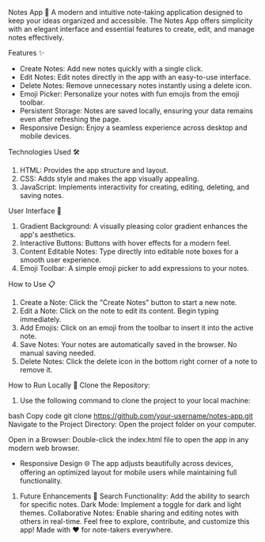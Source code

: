 Notes App 📝
A modern and intuitive note-taking application designed to keep your ideas organized and accessible. The Notes App offers simplicity with an elegant interface and essential features to create, edit, and manage notes effectively.


Features ✨
- Create Notes: Add new notes quickly with a single click.
- Edit Notes: Edit notes directly in the app with an easy-to-use interface.
- Delete Notes: Remove unnecessary notes instantly using a delete icon.
- Emoji Picker: Personalize your notes with fun emojis from the emoji toolbar.
- Persistent Storage: Notes are saved locally, ensuring your data remains even after refreshing the page.
- Responsive Design: Enjoy a seamless experience across desktop and mobile devices.


Technologies Used 🛠️
1. HTML: Provides the app structure and layout.
2. CSS: Adds style and makes the app visually appealing.
3. JavaScript: Implements interactivity for creating, editing, deleting, and saving notes.


User Interface 🌈
1. Gradient Background: A visually pleasing color gradient enhances the app's aesthetics.
2. Interactive Buttons: Buttons with hover effects for a modern feel.
3. Content Editable Notes: Type directly into editable note boxes for a smooth user experience.
4. Emoji Toolbar: A simple emoji picker to add expressions to your notes.


How to Use 📋
1. Create a Note: Click the "Create Notes" button to start a new note.
2. Edit a Note: Click on the note to edit its content. Begin typing immediately.
3. Add Emojis: Click on an emoji from the toolbar to insert it into the active note.
4. Save Notes: Your notes are automatically saved in the browser. No manual saving needed.
5. Delete Notes: Click the delete icon in the bottom right corner of a note to remove it.


How to Run Locally 🚀
Clone the Repository:
1. Use the following command to clone the project to your local machine:

bash
Copy code
git clone https://github.com/your-username/notes-app.git
Navigate to the Project Directory:
Open the project folder on your computer.

Open in a Browser:
Double-click the index.html file to open the app in any modern web browser.


- Responsive Design 🌐
The app adjusts beautifully across devices, offering an optimized layout for mobile users while maintaining full functionality.
1. Future Enhancements 🔮
Search Functionality: Add the ability to search for specific notes.
Dark Mode: Implement a toggle for dark and light themes.
Collaborative Notes: Enable sharing and editing notes with others in real-time.
Feel free to explore, contribute, and customize this app!
Made with ❤️ for note-takers everywhere.

